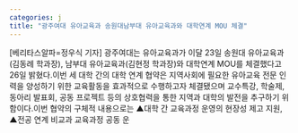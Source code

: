 ```yaml
---
categories: j
title: "광주여대 유아교육과 송원대남부대 유아교육과와 대학연계 MOU 체결"
---
```

[베리타스알파=정우식 기자] 광주여대는 유아교육과가 이달 23일 송원대 유아교육과(김동례 학과장), 남부대 유아교육과(김현정 학과장)와 대학연계 MOU를 체결했다고 26일 밝혔다.이번 세 대학 간의 대학 연계 협약은 지역사회에 필요한 유아교육 전문 인력을 양성하기 위한 교육활동을 효과적으로 수행하고자 체결됐으며 교수특강, 학술제, 동아리 발표회, 공동 프로젝트 등의 상호협력을 통한 지역과 대학의 발전을 추구하기 위함이다.이번 협약의 구체적 내용으로는 ▲대학 간 교육과정 운영의 현장성 제고 지원, ▲전공 연계 비교과 교육과정 공동 운